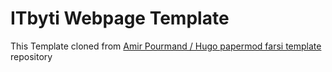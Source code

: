 # ITbyti Webpage Template

This Template cloned from [Amir Pourmand / Hugo papermod farsi template](https://github.com/pourmand1376/hugo-papermod-farsi-template) repository
